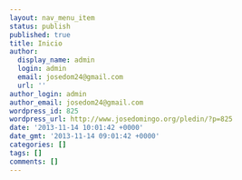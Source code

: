 ```yaml
---
layout: nav_menu_item
status: publish
published: true
title: Inicio
author:
  display_name: admin
  login: admin
  email: josedom24@gmail.com
  url: ''
author_login: admin
author_email: josedom24@gmail.com
wordpress_id: 825
wordpress_url: http://www.josedomingo.org/pledin/?p=825
date: '2013-11-14 10:01:42 +0000'
date_gmt: '2013-11-14 09:01:42 +0000'
categories: []
tags: []
comments: []
---
```


